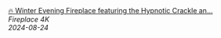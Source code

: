<!--2024-08-24 08:04:32-->
<div class="yb">
  <a class="nodecor" href="/index.html?relaks/winter_evening_fireplace_featuring_the_hypnotic_crackle_and_warm_embrace_of_glowing_burning_logs">
    <img class="preview" data-videoid="3G9-T_k1nvw" src="https://i4.ytimg.com/vi/3G9-T_k1nvw/hqdefault.jpg" align="middle" alt="">
  </a>
  <div class="inlbl text">
    <a class="nodecor" href="/index.html?relaks/winter_evening_fireplace_featuring_the_hypnotic_crackle_and_warm_embrace_of_glowing_burning_logs">🔥 Winter Evening Fireplace featuring the Hypnotic Crackle an...</a><br>
    <i class="smaller2">Fireplace 4K</i><br>
    <i class="smaller3">2024-08-24</i>
  </div>
</div>

